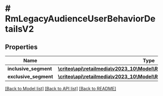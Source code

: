 # # RmLegacyAudienceUserBehaviorDetailsV2

## Properties

Name | Type | Description | Notes
------------ | ------------- | ------------- | -------------
**inclusive_segment** | [**\criteo\api\retailmedia\v2023_10\Model\RmLegacySegmentUserBehaviorV2**](RmLegacySegmentUserBehaviorV2.md) |  |
**exclusive_segment** | [**\criteo\api\retailmedia\v2023_10\Model\RmLegacySegmentUserBehaviorV2**](RmLegacySegmentUserBehaviorV2.md) |  | [optional]

[[Back to Model list]](../../README.md#models) [[Back to API list]](../../README.md#endpoints) [[Back to README]](../../README.md)

